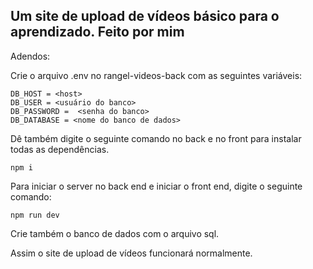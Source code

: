 Um site de upload de vídeos básico para o aprendizado. Feito por mim
--------------------------------------------------------------------
Adendos: 

Crie o arquivo .env no rangel-videos-back com as seguintes variáveis:
```
DB_HOST = <host>
DB_USER = <usuário do banco>
DB_PASSWORD =  <senha do banco>
DB_DATABASE = <nome do banco de dados>
```

Dê também digite o seguinte comando no back e no front para instalar todas as dependências.
```
npm i
```

Para iniciar o server no back end e iniciar o front end, digite o seguinte comando:
```
npm run dev
```

Crie também o banco de dados com o arquivo sql.

Assim o site de upload de vídeos funcionará normalmente.
